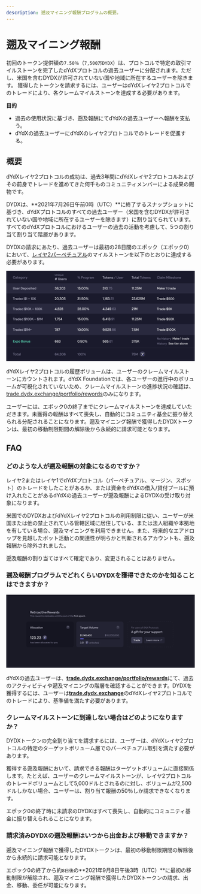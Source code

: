 ```yaml
---
description: 遡及マイニング報酬プログラムの概要。
---
```


# 遡及マイニング報酬

初回のトークン提供額の`7.50％`（`7,500万DYDX`）は、プロトコルで特定の取引マイルストーンを完了したdYdXプロトコルの過去ユーザーに分配されます。ただし、米国を含むDYDXが許可されていない国や地域に所在するユーザーを除きます。 獲得したトークンを請求するには、ユーザーはdYdXレイヤ2プロトコルでのトレードにより、各クレームマイルストーンを達成する必要があります。

**目的**

* 過去の使用状況に基づき、遡及報酬にてdYdXの過去ユーザーへ報酬を支払う。
* dYdXの過去ユーザーにdYdXのレイヤ2プロトコルでのトレードを促進する。

## 概要

dYdXレイヤ2プロトコルの成功は、過去3年間にdYdXレイヤ2プロトコルおよびその前身でトレードを進めてきた何千ものコミュニティメンバーによる成果の賜物です。

DYDXは、**2021年7月26日午前0時（UTC）**に終了するスナップショットに基づき、dYdXプロトコルのすべての過去ユーザー（米国を含むDYDXが許可されていない国や地域に所在するユーザーを除きます）に割り当てられています。すべてのdYdXプロトコルにおけるユーザーの過去の活動を考慮して、5つの割り当て割り当て階層があります。

DYDXの請求にあたり、過去ユーザーは最初の28日間のエポック（エポック0）において、[レイヤ2パーペチュアル](https://trade.dydx.exchange)のマイルストーンを以下のとおりに達成する必要があります。

![](../.gitbook/assets/buckets.png)

dYdXレイヤ2プロトコルの履歴ボリュームは、ユーザーのクレームマイルストーンにカウントされます。dYdX Foundationでは、各ユーザーの進行中のボリュームが可視化されていないため、クレームマイルストーンの進捗状況の確認は、[trade.dydx.exchange/portfolio/rewords](https://trade.dydx.exchange/portfolio/rewards)のみになります。

ユーザーには、エポック0の終了までにクレームマイルストーンを達成していただきます。未獲得の報酬はすべて喪失し、自動的にコミュニティ基金に振り替えられる分配されることになります。遡及マイニング報酬で獲得したDYDXトークンは、最初の移動制限期間の解除後から永続的に請求可能となります。

## **FAQ**

### **どのような人が遡及報酬の対象になるのですか？**

レイヤ2またはレイヤ1でdYdXプロトコル（パーペチュアル、マージン、スポット）のトレードをしたことがあるか、または資金をdYdXの借入/貸付プールに預け入れたことがあるdYdXの過去ユーザーが遡及報酬によるDYDXの受け取り対象になります。

米国でのDYDXおよびdYdXレイヤ2プロトコルの利用制限に従い、ユーザーが米国または他の禁止されている管轄区域に居住している、または法人組織や本拠地を有している場合、遡及マイニングを利用できません。また、将来的なエアドロップを見越したボット活動との関連性が明らかと判断されるアカウントも、遡及報酬から除外されました。

遡及報酬の割り当てはすべて確定であり、変更されることはありません。

### 遡及報酬プログラムでどれくらいDYDXを獲得できたのかを知ることはできますか？

![View claim milestone and progress](<../.gitbook/assets/image (23).png>)

dYdXの過去ユーザーは、[**trade.dydx.exchange/portfolio/rewards**](https://trade.dydx.exchange/portfolio/rewards)にて、過去のアクティビティや遡及マイニングの階層を確認することができます。DYDXを獲得するには、ユーザーは[**trade.dydx.exchange**](https://trade.dydx.exchange)のdYdXレイヤ2プロトコルでのトレードにより、基準値を満たす必要があります。

### クレームマイルストーンに到達しない場合はどのようになりますか？

DYDXトークンの完全割り当てを請求するには、ユーザーは、dYdXレイヤ2プロトコルの特定のターゲットボリューム層でのパーペチュアル取引を満たす必要があります。

獲得する遡及報酬において、請求できる報酬はターゲットボリュームに直接関係します。たとえば、ユーザーのクレームマイルストーンが、レイヤ2プロトコルのトレードボリュームとして5,000ドルとされるのに対し、ボリュームが2,500ドルしかない場合、ユーザーは、割り当て報酬の50％しか請求できなくなります。

エポック0の終了時に未請求のDYDXはすべて喪失し、自動的にコミュニティ基金に振り替えられることになります。

### 請求済みDYDXの遡及報酬はいつから出金および移動できますか？

遡及マイニング報酬で獲得したDYDXトークンは、最初の移動制限期間の解除後から永続的に請求可能となります。

エポック0の終了から約`8日後`の**2021年9月8日午後3時（UTC）**に最初の移動制限が解除され、遡及マイニング報酬で獲得したDYDXトークンの請求、出金、移動、委任が可能になります。
